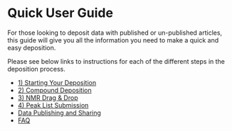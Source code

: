 # Quick User Guide
For those looking to deposit data with published or un-published articles, this guide will give you all the information you need to make a quick and easy deposition.

Please see below links to instructions for each of the different steps in the deposition process.

- [1) Starting Your Deposition](./starting_deposition.md)
- [2) Compound Deposition](./compound_deposition.md)
- [3) NMR Drag & Drop](./nmr_drag_and_drop.md)
- [4) Peak List Submission](./peak_lists.md)
- [Data Publishing and Sharing](./data_publishing_and_sharing.md)
- [FAQ](./faq.md)